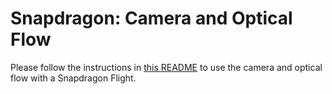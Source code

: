 # Snapdragon: Camera and Optical Flow

Please follow the instructions in [this README](https://github.com/PX4/snap_cam.git) to use the camera and optical flow with a Snapdragon Flight.
